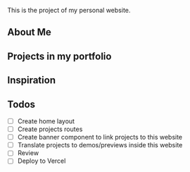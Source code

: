 This is the project of my personal website.

## About Me

## Projects in my portfolio

## Inspiration

## Todos

- [ ] Create home layout
- [ ] Create projects routes
- [ ] Create banner component to link projects to this website
- [ ] Translate projects to demos/previews inside this website
- [ ] Review
- [ ] Deploy to Vercel

